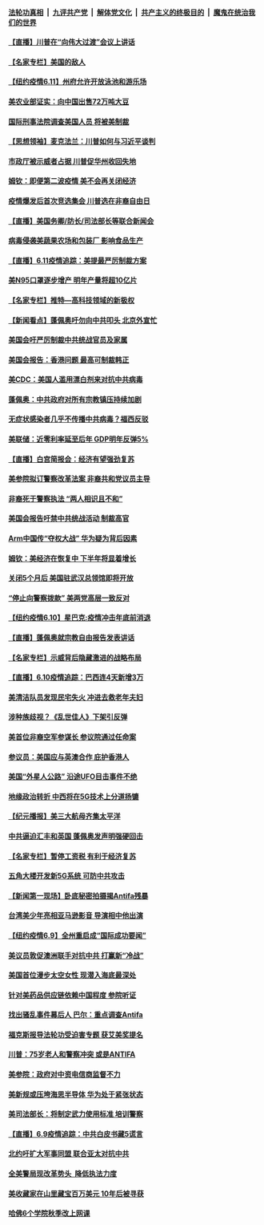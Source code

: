 

####  [法轮功真相](../../../../basic/blob/master/README.md?t=06120501) &nbsp;|&nbsp; [九评共产党](../../../../9ping.md/blob/master/README.md?t=06120501) &nbsp;|&nbsp; [解体党文化](../../../../jtdwh.md/blob/master/README.md?t=06120501)  &nbsp;|&nbsp; [共产主义的终极目的](../../../../gczydzjmd.md/blob/master/README.md?t=06120501) &nbsp;|&nbsp; [魔鬼在统治我们的世界](../../../../mgztzwmdsj.md/blob/master/README.md?t=06120501) 

#### [【直播】川普在“向伟大过渡”会议上讲话](../pages/nsc412/n12178890.md?t=06120501) 

#### [【名家专栏】美国的敌人](../pages/nsc412/n12176814.md?t=06120501) 

#### [【纽约疫情6.11】州府允许开放泳池和游乐场](../pages/nsc412/n12177760.md?t=06120501) 

#### [美农业部证实：向中国出售72万吨大豆](../pages/nsc412/n12178901.md?t=06120501) 

#### [国际刑事法院调查美国人员 将被美制裁](../pages/nsc412/n12178803.md?t=06120501) 

#### [【思想领袖】麦克法兰：川普如何与习近平谈判](../pages/nsc412/n12028389.md?t=06120501) 

#### [市政厅被示威者占据 川普促华州收回失地](../pages/nsc412/n12178555.md?t=06120501) 

#### [姆钦：即便第二波疫情 美不会再关闭经济](../pages/nsc412/n12178497.md?t=06120501) 

#### [疫情爆发后首次竞选集会 川普选在非裔自由日](../pages/nsc412/n12178258.md?t=06120501) 

#### [【直播】美国务卿/防长/司法部长等联合新闻会](../pages/nsc412/n12178322.md?t=06120501) 

#### [病毒侵袭美蔬果农场和包装厂 影响食品生产](../pages/nsc412/n12178411.md?t=06120501) 

#### [【直播】6.11疫情追踪：美提最严厉制裁方案](../pages/nsc412/n12177840.md?t=06120501) 

#### [美N95口罩逐步增产 明年产量将超10亿片](../pages/nsc412/n12177624.md?t=06120501) 

#### [【名家专栏】推特—高科技领域的新极权](../pages/nsc412/n12174361.md?t=06120501) 

#### [【新闻看点】蓬佩奥吁勿向中共叩头 北京外宣忙](../pages/nsc412/n12176379.md?t=06120501) 

#### [美国会吁严厉制裁中共统战官员及家属](../pages/nsc412/n12176503.md?t=06120501) 

#### [美国会报告：香港问题 最高可制裁韩正](../pages/nsc412/n12176223.md?t=06120501) 

#### [美CDC：美国人滥用漂白剂来对抗中共病毒](../pages/nsc412/n12176478.md?t=06120501) 

#### [蓬佩奥：中共政府对所有宗教镇压持续加剧](../pages/nsc412/n12176479.md?t=06120501) 

#### [无症状感染者几乎不传播中共病毒？福西反驳](../pages/nsc412/n12176260.md?t=06120501) 

#### [美联储：近零利率延至后年 GDP明年反弹5%](../pages/nsc412/n12176236.md?t=06120501) 

#### [【直播】白宫简报会：经济有望强劲复苏](../pages/nsc412/n12175422.md?t=06120501) 

#### [美参院拟订警察改革法案 非裔共和党议员主导](../pages/nsc412/n12176132.md?t=06120501) 

#### [非裔死于警察执法 “两人相识且不和”](../pages/nsc412/n12175947.md?t=06120501) 

#### [美国会报告吁禁中共统战活动 制裁高官](../pages/nsc412/n12175863.md?t=06120501) 

#### [Arm中国传“夺权大战” 华为疑为背后因素](../pages/nsc412/n12175981.md?t=06120501) 

#### [姆钦：美经济在恢复中 下半年将显着增长](../pages/nsc412/n12175841.md?t=06120501) 

#### [关闭5个月后 美国驻武汉总领馆即将开放](../pages/nsc412/n12175756.md?t=06120501) 

#### [“停止向警察拨款” 美两党高层一致反对](../pages/nsc412/n12175676.md?t=06120501) 

#### [【纽约疫情6.10】星巴克:疫情冲击年底前消退](../pages/nsc412/n12175204.md?t=06120501) 

#### [【直播】蓬佩奥就宗教自由报告发表讲话](../pages/nsc412/n12175332.md?t=06120501) 

#### [【名家专栏】示威背后隐藏激进的战略布局](../pages/nsc412/n12166652.md?t=06120501) 

#### [【直播】6.10疫情追踪：巴西连4天新增3万](../pages/nsc412/n12175285.md?t=06120501) 

#### [美清洁队员发现民宅失火 冲进去救老年夫妇](../pages/nsc412/n12175022.md?t=06120501) 

#### [涉种族歧视？《乱世佳人》下架引反弹](../pages/nsc412/n12175069.md?t=06120501) 

#### [美首位非裔空军参谋长 参议院通过任命案](../pages/nsc412/n12174938.md?t=06120501) 

#### [参议员：美国应与英澳合作 庇护香港人](../pages/nsc412/n12174542.md?t=06120501) 

#### [美国“外星人公路” 沿途UFO目击事件不绝](../pages/nsc412/n12174536.md?t=06120501) 

#### [地缘政治转折 中西将在5G技术上分道扬镳](../pages/nsc412/n12173903.md?t=06120501) 

#### [【纪元播报】美三大航母齐集太平洋](../pages/nsc412/n12174107.md?t=06120501) 

#### [中共逼迫汇丰和英国 蓬佩奥发声明强硬回击](../pages/nsc412/n12173986.md?t=06120501) 

#### [【名家专栏】暂停工资税 有利于经济复苏](../pages/nsc412/n12172977.md?t=06120501) 

#### [五角大楼开发新5G系统 可防中共攻击](../pages/nsc412/n12173959.md?t=06120501) 

#### [【新闻第一现场】卧底秘密拍摄揭Antifa残暴](../pages/nsc412/n12174010.md?t=06120501) 

#### [台湾美少年亮相亚马逊影音 导演相中他出演](../pages/nsc412/n12168934.md?t=06120501) 

#### [【纽约疫情6.9】全州重启成“国际成功要闻”](../pages/nsc412/n12172788.md?t=06120501) 

#### [美议员敦促澳洲联手对抗中共 打赢新“冷战”](../pages/nsc412/n12173830.md?t=06120501) 

#### [美国首位漫步太空女性 现潜入海底最深处](../pages/nsc412/n12173741.md?t=06120501) 

#### [针对美药品供应链依赖中国程度 参院听证](../pages/nsc412/n12173698.md?t=06120501) 

#### [找出骚乱事件幕后人 巴尔：重点调查Antifa](../pages/nsc412/n12173302.md?t=06120501) 

#### [福克斯报导法轮功受迫害专题 获艾美奖提名](../pages/nsc412/n12173324.md?t=06120501) 

#### [川普：75岁老人和警察冲突 或是ANTIFA](../pages/nsc412/n12173446.md?t=06120501) 

#### [美参院：政府对中资电信商监督不力](../pages/nsc412/n12173229.md?t=06120501) 

#### [美新规或压垮海思半导体 华为处于紧张状态](../pages/nsc412/n12173159.md?t=06120501) 

#### [美司法部长：将制定武力使用标准 培训警察](../pages/nsc412/n12172984.md?t=06120501) 

#### [【直播】6.9疫情追踪：中共白皮书藏5谎言](../pages/nsc412/n12172881.md?t=06120501) 

#### [北约吁扩大军事同盟 联合亚太对抗中共](../pages/nsc412/n12172628.md?t=06120501) 

#### [全美警局现改革势头  降低执法力度](../pages/nsc412/n12172412.md?t=06120501) 

#### [美收藏家在山里藏宝百万美元 10年后被寻获](../pages/nsc412/n12172061.md?t=06120501) 

#### [哈佛6个学院秋季改上网课](../pages/nsc412/n12172125.md?t=06120501) 

